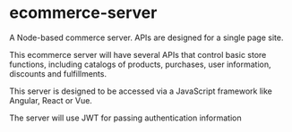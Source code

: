 # ecommerce-server
A Node-based commerce server. APIs are designed for a single page site.

This ecommerce server will have several APIs that control basic store functions, including catalogs of products, purchases, user information, discounts and fulfillments.

This server is designed to be accessed via a JavaScript framework like Angular, React or Vue.

The server will use JWT for passing authentication information
